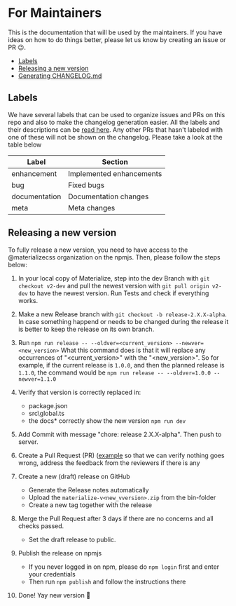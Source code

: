 # For Maintainers
This is the documentation that will be used by the maintainers. If you have ideas on how to do things better, please let us know by creating an issue or PR 😉.

- [Labels](#labels)
- [Releasing a new version](#releasing-a-new-version)
- [Generating CHANGELOG.md](#generating-changelogmd)

## Labels
We have several labels that can be used to organize issues and PRs on this repo and also to make the changelog generation easier. All the labels and their descriptions can be [read here](https://github.com/materializecss/materialize/issues/labels). Any other PRs that hasn't labeled with one of these will not be shown on the changelog. Please take a look at the table below

| Label         | Section                  |
|---------------|--------------------------|
| enhancement   | Implemented enhancements |
| bug           | Fixed bugs               |
| documentation | Documentation changes    |
| meta          | Meta changes             |

## Releasing a new version
To fully release a new version, you need to have access to the @materializecss organization on the npmjs. Then, please follow the steps below:

1. In your local copy of Materialize, step into the dev Branch with `git checkout v2-dev` and pull the newest version
   with `git pull origin v2-dev` to have the newest version. Run Tests and check if everything works.

2. Make a new Release branch with `git checkout -b release-2.X.X-alpha`.
   In case something happend or needs to be changed during the release it is better to keep the release on its own branch.

3. Run `npm run release -- --oldver=<current_version> --newver=<new_version>`
   What this command does is that it will replace any occurrences of "<current_version>" with the "<new_version>". So for example, if the current release is `1.0.0`, and then the planned release is `1.1.0`, the command would be
```npm run release -- --oldver=1.0.0 --newver=1.1.0```

4. Verify that version is correctly replaced in:
   * package.json
   * src\global.ts
   * the docs* correctly show the new version `npm run dev`

5. Add Commit with message "chore: release 2.X.X-alpha". Then push to server.

6. Create a Pull Request (PR) ([example](https://github.com/materializecss/materialize/pull/258) so that we can verify nothing goes wrong, address the feedback from the reviewers if there is any

7. Create a new (draft) release on GitHub
   * Generate the Release notes automatically
   * Upload the `materialize-v<new_vversion>.zip` from the bin-folder
   * Create a new tag together with the release

8. Merge the Pull Request after 3 days if there are no concerns and all checks passed.
   * Set the draft release to public.

9. Publish the release on npmjs
   * If you never logged in on npm, please do `npm login` first and enter your credentials
   * Then run `npm publish` and follow the instructions there

10. Done! Yay new version 🥳